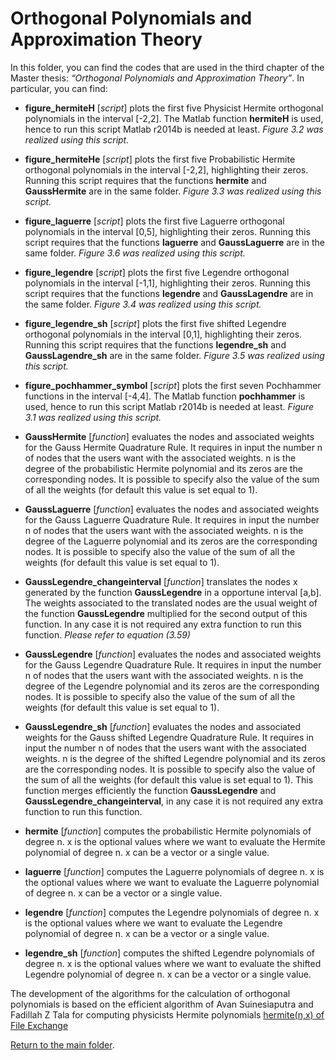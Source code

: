 # Orthogonal Polynomials and Approximation Theory

In this folder, you can find the codes that are used in the third chapter of the Master thesis: 
*“Orthogonal Polynomials and Approximation Theory”*.
In particular, you can find:

- **figure\_hermiteH** [*script*] plots the first five Physicist Hermite orthogonal polynomials in the interval [-2,2]. The Matlab function **hermiteH** is used, hence to run this script Matlab r2014b is needed at least. *Figure 3.2 was realized using this script.*

- **figure\_hermiteHe** [*script*] plots the first five Probabilistic Hermite orthogonal polynomials in the interval [-2,2], highlighting their zeros. Running this script requires that the functions **hermite** and **GaussHermite** are in the same folder. *Figure 3.3 was realized using this script.*

- **figure\_laguerre** [*script*] plots the first five Laguerre orthogonal polynomials in the interval [0,5], highlighting their zeros. Running this script requires that the functions **laguerre** and **GaussLaguerre** are in the same folder. *Figure 3.6 was realized using this script.*

- **figure\_legendre** [*script*] plots the first five Legendre orthogonal polynomials in the interval [-1,1], highlighting their zeros. Running this script requires that the functions **legendre** and **GaussLagendre** are in the same folder. *Figure 3.4 was realized using this script.*

- **figure\_legendre\_sh** [*script*] plots the first five shifted Legendre orthogonal polynomials in the interval [0,1], highlighting their zeros. Running this script requires that the functions **legendre_sh** and **GaussLagendre_sh** are in the same folder. *Figure 3.5 was realized using this script.*

- **figure\_pochhammer\_symbol** [*script*] plots the first seven  Pochhammer functions in the interval [-4,4]. The Matlab function **pochhammer** is used, hence to run this script Matlab r2014b is needed at least. *Figure 3.1 was realized using this script.*

- **GaussHermite** [*function*] evaluates the nodes and associated weights for the Gauss Hermite Quadrature Rule. It requires in input the number n of nodes that the users want with the associated weights.  n is the degree of the probabilistic Hermite polynomial and its zeros are the corresponding nodes. It is possible to specify also the value of the sum of all the weights (for default this value is set equal to 1).

- **GaussLaguerre** [*function*] evaluates the nodes and associated weights for the Gauss Laguerre Quadrature Rule. It requires in input the number n of nodes that the users want with the associated weights.  n is the degree of the Laguerre polynomial and its zeros are the corresponding nodes. It is possible to specify also the value of the sum of all the weights (for default this value is set equal to 1).

- **GaussLegendre\_changeinterval** [*function*] translates the nodes x generated by the function **GaussLegendre** in a opportune interval [a,b]. The weights associated to the translated nodes are the usual weight of the function **GaussLegendre** multiplied for the second output of this function. In any case it is not required any extra function to run this function. *Please refer to equation (3.59)* 

- **GaussLegendre** [*function*] evaluates the nodes and associated weights for the Gauss Legendre Quadrature Rule. It requires in input the number n of nodes that the users want with the associated weights.  n is the degree of the Legendre polynomial and its zeros are the corresponding nodes. It is possible to specify also the value of the sum of all the weights (for default this value is set equal to 1).

- **GaussLegendre\_sh** [*function*] evaluates the nodes and associated weights for the Gauss shifted Legendre Quadrature Rule. It requires in input the number n of nodes that the users want with the associated weights.  n is the degree of the shifted Legendre polynomial and its zeros are the corresponding nodes. It is possible to specify also the value of the sum of all the weights (for default this value is set equal to 1). This function merges efficiently the function **GaussLegendre** and **GaussLegendre\_changeinterval**, in any case it is not required any extra function to run this function.

- **hermite** [*function*] computes the probabilistic Hermite polynomials of degree n. x is the  optional values where we want to evaluate the Hermite polynomial of degree n. x can be a vector or a single value.

- **laguerre** [*function*] computes the Laguerre polynomials of degree n. x is the  optional values where we want to evaluate the Laguerre polynomial of degree n. x can be a vector or a single value.

- **legendre** [*function*] computes the Legendre polynomials of degree n. x is the  optional values where we want to evaluate the Legendre polynomial of degree n. x can be a vector or a single value.

- **legendre\_sh** [*function*] computes the shifted Legendre polynomials of degree n. x is the  optional values where we want to evaluate the shifted Legendre polynomial of degree n. x can be a vector or a single value.

The development of the algorithms for the calculation of orthogonal polynomials is based on the efficient algorithm of Avan Suinesiaputra and Fadillah Z Tala 
for computing physicists Hermite polynomials [hermite(n,x) of File Exchange](http://it.mathworks.com/matlabcentral/fileexchange/27746-hermite-polynomials/content/hermite.m)
 
[Return to the main folder](https://github.com/lucafe/PCE4UDDE_matlab_codes).